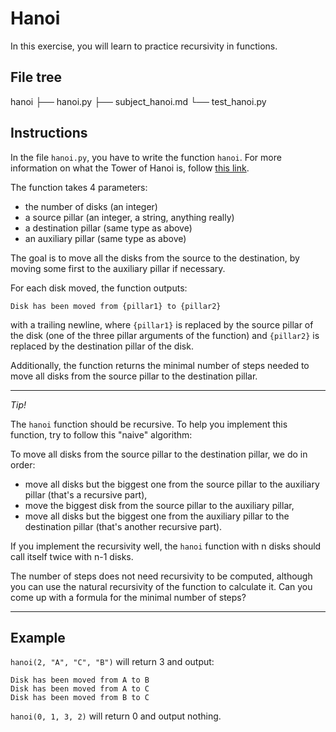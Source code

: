 # Hanoi

In this exercise, you will learn to practice recursivity in functions.

## File tree

hanoi
├── hanoi.py
├── subject_hanoi.md
└── test_hanoi.py

## Instructions

In the file `hanoi.py`, you have to write the function `hanoi`. For more information on what the Tower of Hanoi is, follow [this link](https://en.wikipedia.org/wiki/Tower_of_Hanoi).

The function takes 4 parameters:

- the number of disks (an integer)
- a source pillar (an integer, a string, anything really)
- a destination pillar (same type as above)
- an auxiliary pillar (same type as above)

The goal is to move all the disks from the source to the destination, by moving some first to the auxiliary pillar if necessary.

For each disk moved, the function outputs:
```
Disk has been moved from {pillar1} to {pillar2}
```

with a trailing newline, where `{pillar1}` is replaced by the source pillar of the disk (one of the three pillar arguments of the function) and `{pillar2}` is replaced by the destination pillar of the disk.

Additionally, the function returns the minimal number of steps needed to move all disks from the source pillar to the destination pillar.

---
*Tip!*

The `hanoi` function should be recursive. To help you implement this function, try to follow this "naive" algorithm:

To move all disks from the source pillar to the destination pillar, we do in order:

- move all disks but the biggest one from the source pillar to the auxiliary pillar (that's a recursive part),
- move the biggest disk from the source pillar to the auxiliary pillar,
- move all disks but the biggest one from the auxiliary pillar to the destination pillar (that's another recursive part).

If you implement the recursivity well, the `hanoi` function with n disks should call itself twice with n-1 disks.

The number of steps does not need recursivity to be computed, although you can use the natural recursivity of the function to calculate it. Can you come up with a formula for the minimal number of steps?

---

## Example

`hanoi(2, "A", "C", "B")` will return 3 and output:
```
Disk has been moved from A to B
Disk has been moved from A to C
Disk has been moved from B to C
```

`hanoi(0, 1, 3, 2)` will return 0 and output nothing.
